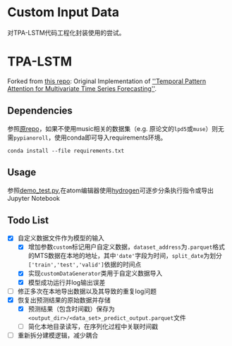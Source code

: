 # Custom Input Data

对TPA-LSTM代码工程化封装使用的尝试。

# TPA-LSTM

Forked from [this repo](https://github.com/gantheory/TPA-LSTM): Original Implementation of [''Temporal Pattern Attention for Multivariate Time Series Forecasting''](https://arxiv.org/abs/1809.04206).

## Dependencies

参照[原repo](https://github.com/gantheory/TPA-LSTM#dependencies)，如果不使用music相关的数据集（e.g. 原论文的`lpd5`或`muse`）则无需`pypianoroll`，使用conda即可导入requirements环境。

```
conda install --file requirements.txt
```


## Usage

参照[demo_test.py](demo_test.py),在atom编辑器使用[hydrogen](https://atom.io/packages/hydrogen)可逐步分条执行指令或导出Jupyter Notebook

## Todo List

- [x] 自定义数据文件作为模型的输入
  - [x] 增加参数`custom`标记用户自定义数据，`dataset_address`为`.parquet`格式的MTS数据在本地的地址，其中`'date'`字段为时间，`split_date`为划分`['train','test','valid']`依据的时间点
  - [x] 实现`customDataGenerator`类用于自定义数据导入
  - [x] 模型成功运行并log输出误差

- [ ] 修正多次在本地导出数据以及其导致的重复log问题
- [x] 恢复出预测结果的原始数据并存储
  - [x] 预测结果（包含时间戳）保存为`<output_dir>/<data_set>_predict_output.parquet`文件
  - [ ] 简化本地目录读写，在序列化过程中关联时间戳
- [ ] 重新拆分建模逻辑，减少耦合
